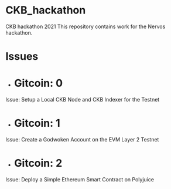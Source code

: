 # CKB_hackathon
CKB hackathon 2021
This repository contains work for the Nervos hackathon.

# Issues
- # Gitcoin: 0
Issue: Setup a Local CKB Node and CKB Indexer for the Testnet
- # Gitcoin: 1
Issue: Create a Godwoken Account on the EVM Layer 2 Testnet
- # Gitcoin: 2
Issue: Deploy a Simple Ethereum Smart Contract on Polyjuice
